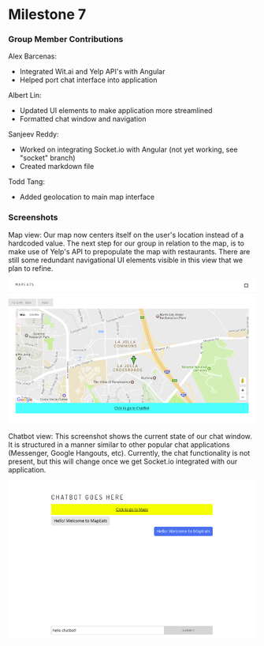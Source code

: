 # Milestone 7

### Group Member Contributions
Alex Barcenas:
  - Integrated Wit.ai and Yelp API's with Angular
  - Helped port chat interface into application
 
Albert Lin:
  - Updated UI elements to make application more streamlined
  - Formatted chat window and navigation

Sanjeev Reddy:
  - Worked on integrating Socket.io with Angular (not yet working, see "socket" branch)
  - Created markdown file

Todd Tang:
  - Added geolocation to main map interface

### Screenshots
Map view: Our map now centers itself on the user's location instead of a
hardcoded value. The next step for our group in relation to the map, is to make
use of Yelp's API to prepopulate the map with restaurants. There are still some
redundant navigational UI elements visible in this view that we plan to refine.

![Map](./screenshots/map_milestone7.png "Map view")

Chatbot view: This screenshot shows the current state of our chat window. It is
structured in a manner similar to other popular chat applications (Messenger,
Google Hangouts, etc). Currently, the chat functionality is not present, but
this will change once we get Socket.io integrated with our application.

![Chatbot](./screenshots/chatbot_milestone7.png "Chatbot view")
